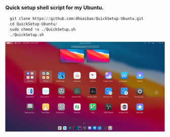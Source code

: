 ### Quick setup shell script for my Ubuntu.
```py
  git clone https://github.com/dhoaibao/QuickSetup-Ubuntu.git
  cd QuickSetup-Ubuntu/
  sudo chmod +x ./QuickSetup.sh
  ./QuickSetup.sh
```
![image](./my-screen.png)

